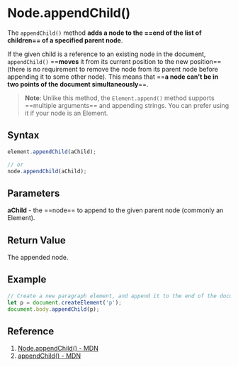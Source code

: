 # Node.appendChild()

The `appendChild()` method **adds a node to the ==end of the list of children== of a specified parent node**.

If the given child is a reference to an existing node in the document, `appendChild()` ==**moves** it from its current position to the new position== (there is no requirement to remove the node from its parent node before appending it to some other node). This means that ==**a node can't be in two points of the document simultaneously**==.

> **Note**: Unlike this method, the `Element.append()` method supports ==multiple arguments== and appending strings. You can prefer using it if your node is an Element.

## Syntax

```js
element.appendChild(aChild);

// or
node.appendChild(aChild);
```

## Parameters

**aChild** - the ==node== to append to the given parent node (commonly an Element).

## Return Value

The appended node.

## Example

```js
// Create a new paragraph element, and append it to the end of the document body
let p = document.createElement('p');
document.body.appendChild(p);
```

## Reference

1. [Node.appendChild() - MDN](https://developer.mozilla.org/en-US/docs/Web/API/Node/appendChild)
2. [appendChild() - MDN](https://www.w3schools.com/Jsref/met_node_appendchild.asp)
